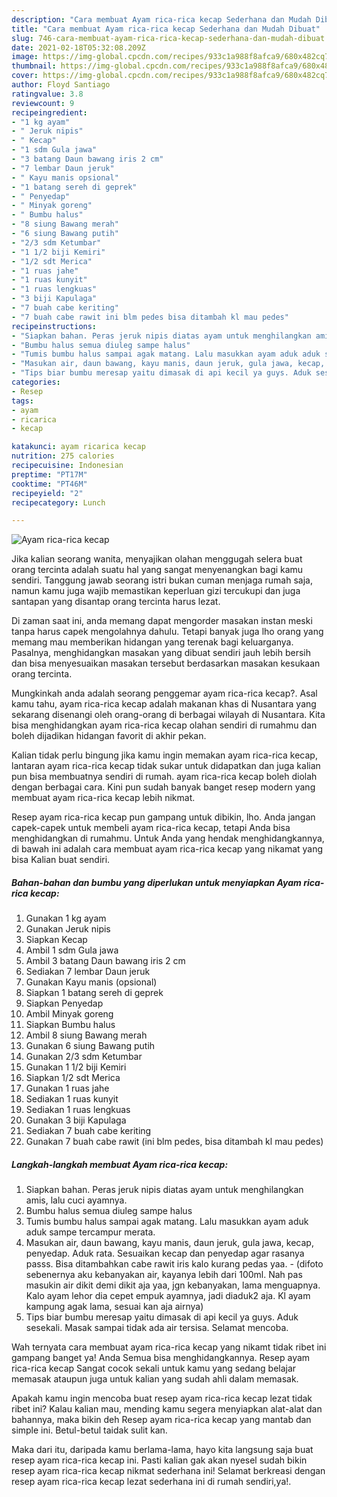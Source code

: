 ```yaml
---
description: "Cara membuat Ayam rica-rica kecap Sederhana dan Mudah Dibuat"
title: "Cara membuat Ayam rica-rica kecap Sederhana dan Mudah Dibuat"
slug: 746-cara-membuat-ayam-rica-rica-kecap-sederhana-dan-mudah-dibuat
date: 2021-02-18T05:32:08.209Z
image: https://img-global.cpcdn.com/recipes/933c1a988f8afca9/680x482cq70/ayam-rica-rica-kecap-foto-resep-utama.jpg
thumbnail: https://img-global.cpcdn.com/recipes/933c1a988f8afca9/680x482cq70/ayam-rica-rica-kecap-foto-resep-utama.jpg
cover: https://img-global.cpcdn.com/recipes/933c1a988f8afca9/680x482cq70/ayam-rica-rica-kecap-foto-resep-utama.jpg
author: Floyd Santiago
ratingvalue: 3.8
reviewcount: 9
recipeingredient:
- "1 kg ayam"
- " Jeruk nipis"
- " Kecap"
- "1 sdm Gula jawa"
- "3 batang Daun bawang iris 2 cm"
- "7 lembar Daun jeruk"
- " Kayu manis opsional"
- "1 batang sereh di geprek"
- " Penyedap"
- " Minyak goreng"
- " Bumbu halus"
- "8 siung Bawang merah"
- "6 siung Bawang putih"
- "2/3 sdm Ketumbar"
- "1 1/2 biji Kemiri"
- "1/2 sdt Merica"
- "1 ruas jahe"
- "1 ruas kunyit"
- "1 ruas lengkuas"
- "3 biji Kapulaga"
- "7 buah cabe keriting"
- "7 buah cabe rawit ini blm pedes bisa ditambah kl mau pedes"
recipeinstructions:
- "Siapkan bahan. Peras jeruk nipis diatas ayam untuk menghilangkan amis, lalu cuci ayamnya."
- "Bumbu halus semua diuleg sampe halus"
- "Tumis bumbu halus sampai agak matang. Lalu masukkan ayam aduk aduk sampe tercampur merata."
- "Masukan air, daun bawang, kayu manis, daun jeruk, gula jawa, kecap, penyedap. Aduk rata. Sesuaikan kecap dan penyedap agar rasanya passs. Bisa ditambahkan cabe rawit iris kalo kurang pedas yaa.  (difoto sebenernya aku kebanyakan air, kayanya lebih dari 100ml. Nah pas masukin air dikit demi dikit aja yaa, jgn kebanyakan, lama menguapnya. Kalo ayam lehor dia cepet empuk ayamnya, jadi diaduk2 aja. Kl ayam kampung agak lama, sesuai kan aja airnya)"
- "Tips biar bumbu meresap yaitu dimasak di api kecil ya guys. Aduk sesekali. Masak sampai tidak ada air tersisa. Selamat mencoba."
categories:
- Resep
tags:
- ayam
- ricarica
- kecap

katakunci: ayam ricarica kecap 
nutrition: 275 calories
recipecuisine: Indonesian
preptime: "PT17M"
cooktime: "PT46M"
recipeyield: "2"
recipecategory: Lunch

---
```



![Ayam rica-rica kecap](https://img-global.cpcdn.com/recipes/933c1a988f8afca9/680x482cq70/ayam-rica-rica-kecap-foto-resep-utama.jpg)

Jika kalian seorang wanita, menyajikan olahan menggugah selera buat orang tercinta adalah suatu hal yang sangat menyenangkan bagi kamu sendiri. Tanggung jawab seorang istri bukan cuman menjaga rumah saja, namun kamu juga wajib memastikan keperluan gizi tercukupi dan juga santapan yang disantap orang tercinta harus lezat.

Di zaman  saat ini, anda memang dapat mengorder masakan instan meski tanpa harus capek mengolahnya dahulu. Tetapi banyak juga lho orang yang memang mau memberikan hidangan yang terenak bagi keluarganya. Pasalnya, menghidangkan masakan yang dibuat sendiri jauh lebih bersih dan bisa menyesuaikan masakan tersebut berdasarkan masakan kesukaan orang tercinta. 



Mungkinkah anda adalah seorang penggemar ayam rica-rica kecap?. Asal kamu tahu, ayam rica-rica kecap adalah makanan khas di Nusantara yang sekarang disenangi oleh orang-orang di berbagai wilayah di Nusantara. Kita bisa menghidangkan ayam rica-rica kecap olahan sendiri di rumahmu dan boleh dijadikan hidangan favorit di akhir pekan.

Kalian tidak perlu bingung jika kamu ingin memakan ayam rica-rica kecap, lantaran ayam rica-rica kecap tidak sukar untuk didapatkan dan juga kalian pun bisa membuatnya sendiri di rumah. ayam rica-rica kecap boleh diolah dengan berbagai cara. Kini pun sudah banyak banget resep modern yang membuat ayam rica-rica kecap lebih nikmat.

Resep ayam rica-rica kecap pun gampang untuk dibikin, lho. Anda jangan capek-capek untuk membeli ayam rica-rica kecap, tetapi Anda bisa menghidangkan di rumahmu. Untuk Anda yang hendak menghidangkannya, di bawah ini adalah cara membuat ayam rica-rica kecap yang nikamat yang bisa Kalian buat sendiri.

<!--inarticleads1-->

##### Bahan-bahan dan bumbu yang diperlukan untuk menyiapkan Ayam rica-rica kecap:

1. Gunakan 1 kg ayam
1. Gunakan  Jeruk nipis
1. Siapkan  Kecap
1. Ambil 1 sdm Gula jawa
1. Ambil 3 batang Daun bawang iris 2 cm
1. Sediakan 7 lembar Daun jeruk
1. Gunakan  Kayu manis (opsional)
1. Siapkan 1 batang sereh di geprek
1. Siapkan  Penyedap
1. Ambil  Minyak goreng
1. Siapkan  Bumbu halus
1. Ambil 8 siung Bawang merah
1. Gunakan 6 siung Bawang putih
1. Gunakan 2/3 sdm Ketumbar
1. Gunakan 1 1/2 biji Kemiri
1. Siapkan 1/2 sdt Merica
1. Gunakan 1 ruas jahe
1. Sediakan 1 ruas kunyit
1. Sediakan 1 ruas lengkuas
1. Gunakan 3 biji Kapulaga
1. Sediakan 7 buah cabe keriting
1. Gunakan 7 buah cabe rawit (ini blm pedes, bisa ditambah kl mau pedes)




<!--inarticleads2-->

##### Langkah-langkah membuat Ayam rica-rica kecap:

1. Siapkan bahan. Peras jeruk nipis diatas ayam untuk menghilangkan amis, lalu cuci ayamnya.
1. Bumbu halus semua diuleg sampe halus
1. Tumis bumbu halus sampai agak matang. Lalu masukkan ayam aduk aduk sampe tercampur merata.
1. Masukan air, daun bawang, kayu manis, daun jeruk, gula jawa, kecap, penyedap. Aduk rata. Sesuaikan kecap dan penyedap agar rasanya passs. Bisa ditambahkan cabe rawit iris kalo kurang pedas yaa. -  (difoto sebenernya aku kebanyakan air, kayanya lebih dari 100ml. Nah pas masukin air dikit demi dikit aja yaa, jgn kebanyakan, lama menguapnya. Kalo ayam lehor dia cepet empuk ayamnya, jadi diaduk2 aja. Kl ayam kampung agak lama, sesuai kan aja airnya)
1. Tips biar bumbu meresap yaitu dimasak di api kecil ya guys. Aduk sesekali. Masak sampai tidak ada air tersisa. Selamat mencoba.




Wah ternyata cara membuat ayam rica-rica kecap yang nikamt tidak ribet ini gampang banget ya! Anda Semua bisa menghidangkannya. Resep ayam rica-rica kecap Sangat cocok sekali untuk kamu yang sedang belajar memasak ataupun juga untuk kalian yang sudah ahli dalam memasak.

Apakah kamu ingin mencoba buat resep ayam rica-rica kecap lezat tidak ribet ini? Kalau kalian mau, mending kamu segera menyiapkan alat-alat dan bahannya, maka bikin deh Resep ayam rica-rica kecap yang mantab dan simple ini. Betul-betul taidak sulit kan. 

Maka dari itu, daripada kamu berlama-lama, hayo kita langsung saja buat resep ayam rica-rica kecap ini. Pasti kalian gak akan nyesel sudah bikin resep ayam rica-rica kecap nikmat sederhana ini! Selamat berkreasi dengan resep ayam rica-rica kecap lezat sederhana ini di rumah sendiri,ya!.

